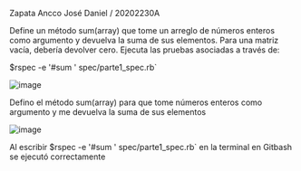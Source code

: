Zapata Ancco José Daniel / 20202230A

Define un método sum(array) que tome un arreglo de números enteros como argumento y devuelva la suma de sus elementos. Para una matriz vacía, debería devolver cero. Ejecuta las pruebas asociadas a través de:

$rspec -e '#sum ' spec/parte1_spec.rb`

![image](https://github.com/Josezapat/CC3S2/assets/90808325/08af9ea8-bfa2-4fd3-8bb3-5398ae176b1e)

Defino el método sum(array) para que tome números enteros como argumento y me devuelva la suma de sus elementos

![image](https://github.com/Josezapat/CC3S2/assets/90808325/1de42583-4082-47a9-941e-81b1696f2ad9)

Al escribir $rspec -e '#sum ' spec/parte1_spec.rb` en la terminal en Gitbash se ejecutó correctamente

